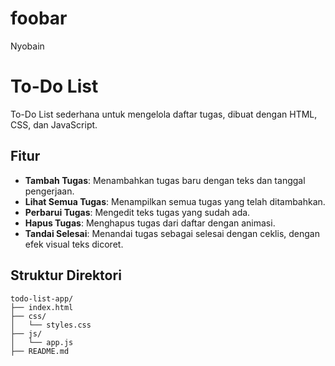 # foobar
Nyobain

# To-Do List
To-Do List sederhana untuk mengelola daftar tugas, dibuat dengan HTML, CSS, dan JavaScript.

## Fitur
- **Tambah Tugas**: Menambahkan tugas baru dengan teks dan tanggal pengerjaan.
- **Lihat Semua Tugas**: Menampilkan semua tugas yang telah ditambahkan.
- **Perbarui Tugas**: Mengedit teks tugas yang sudah ada.
- **Hapus Tugas**: Menghapus tugas dari daftar dengan animasi.
- **Tandai Selesai**: Menandai tugas sebagai selesai dengan ceklis, dengan efek visual teks dicoret.

## Struktur Direktori
```
todo-list-app/
├── index.html
├── css/
│   └── styles.css
├── js/
│   └── app.js
├── README.md